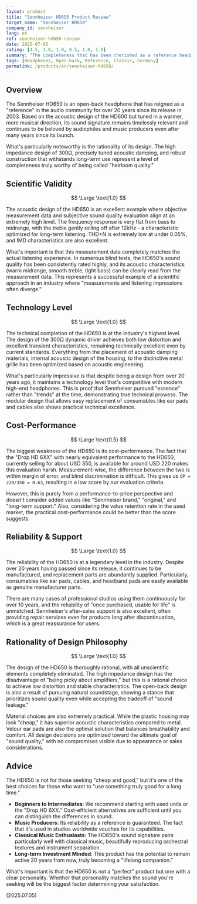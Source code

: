 ```yaml
---
layout: product
title: "Sennheiser HD650 Product Review"
target_name: "Sennheiser HD650"
company_id: sennheiser
lang: en
ref: sennheiser-hd650-review
date: 2025-07-05
rating: [4.5, 1.0, 1.0, 0.5, 1.0, 1.0]
summary: "The completeness that has been cherished as a reference headphone for over 20 years is truly authentic. Its acoustic design is scientifically rational and boasts top-class technology level even by today's standards. Reliability and support systems are also perfect. The only factor that makes the cost-performance evaluation harsh is the existence of the 'Drop HD 6XX' with nearly identical performance at a lower price. However, its absolute performance and reliability continue to be one of the best choices for many audio enthusiasts."
tags: [Headphones, Open-back, Reference, Classic, Germany]
permalink: /products/en/sennheiser-hd650/
---
```


## Overview

The Sennheiser HD650 is an open-back headphone that has reigned as a "reference" in the audio community for over 20 years since its release in 2003. Based on the acoustic design of the HD600 but tuned in a warmer, more musical direction, its sound signature remains timelessly relevant and continues to be beloved by audiophiles and music producers even after many years since its launch.

What's particularly noteworthy is the rationality of its design. The high impedance design of 300Ω, precisely tuned acoustic damping, and robust construction that withstands long-term use represent a level of completeness truly worthy of being called "heirloom quality."

## Scientific Validity

$$ \Large \text{1.0} $$

The acoustic design of the HD650 is an excellent example where objective measurement data and subjective sound quality evaluation align at an extremely high level. The frequency response is very flat from bass to midrange, with the treble gently rolling off after 12kHz - a characteristic optimized for long-term listening. THD+N is extremely low at under 0.05%, and IMD characteristics are also excellent.

What's important is that this measurement data completely matches the actual listening experience. In numerous blind tests, the HD650's sound quality has been consistently rated highly, and its acoustic characteristics (warm midrange, smooth treble, tight bass) can be clearly read from the measurement data. This represents a successful example of a scientific approach in an industry where "measurements and listening impressions often diverge."

## Technology Level

$$ \Large \text{1.0} $$

The technical completion of the HD650 is at the industry's highest level. The design of the 300Ω dynamic driver achieves both low distortion and excellent transient characteristics, remaining technically excellent even by current standards. Everything from the placement of acoustic damping materials, internal acoustic design of the housing, to the distinctive metal grille has been optimized based on acoustic engineering.

What's particularly impressive is that despite being a design from over 20 years ago, it maintains a technology level that's competitive with modern high-end headphones. This is proof that Sennheiser pursued "essence" rather than "trends" at the time, demonstrating true technical prowess. The modular design that allows easy replacement of consumables like ear pads and cables also shows practical technical excellence.

## Cost-Performance

$$ \Large \text{0.5} $$

The biggest weakness of the HD650 is its cost-performance. The fact that the "Drop HD 6XX" with nearly equivalent performance to the HD650, currently selling for about USD 350, is available for around USD 220 makes this evaluation harsh. Measurement-wise, the difference between the two is within margin of error, and blind discrimination is difficult. This gives us `CP = 220/350 = 0.63`, resulting in a low score by our evaluation criteria.

However, this is purely from a performance-to-price perspective and doesn't consider added values like "Sennheiser brand," "original," and "long-term support." Also, considering the value retention rate in the used market, the practical cost-performance could be better than the score suggests.

## Reliability & Support

$$ \Large \text{1.0} $$

The reliability of the HD650 is at a legendary level in the industry. Despite over 20 years having passed since its release, it continues to be manufactured, and replacement parts are abundantly supplied. Particularly, consumables like ear pads, cables, and headband pads are easily available as genuine manufacturer parts.

There are many cases of professional studios using them continuously for over 10 years, and the reliability of "once purchased, usable for life" is unmatched. Sennheiser's after-sales support is also excellent, often providing repair services even for products long after discontinuation, which is a great reassurance for users.

## Rationality of Design Philosophy

$$ \Large \text{1.0} $$

The design of the HD650 is thoroughly rational, with all unscientific elements completely eliminated. The high impedance design has the disadvantage of "being picky about amplifiers," but this is a rational choice to achieve low distortion and stable characteristics. The open-back design is also a result of pursuing natural soundstage, showing a stance that prioritizes sound quality even while accepting the tradeoff of "sound leakage."

Material choices are also extremely practical. While the plastic housing may look "cheap," it has superior acoustic characteristics compared to metal. Velour ear pads are also the optimal solution that balances breathability and comfort. All design decisions are optimized toward the ultimate goal of "sound quality," with no compromises visible due to appearance or sales considerations.

## Advice

The HD650 is not for those seeking "cheap and good," but it's one of the best choices for those who want to "use something truly good for a long time."

- **Beginners to Intermediates**: We recommend starting with used units or the "Drop HD 6XX." Cost-efficient alternatives are sufficient until you can distinguish the differences in sound.
- **Music Producers**: Its reliability as a reference is guaranteed. The fact that it's used in studios worldwide vouches for its capabilities.
- **Classical Music Enthusiasts**: The HD650's sound signature pairs particularly well with classical music, beautifully reproducing orchestral textures and instrument separation.
- **Long-term Investment Minded**: This product has the potential to remain active 20 years from now, truly becoming a "lifelong companion."

What's important is that the HD650 is not a "perfect" product but one with a clear personality. Whether that personality matches the sound you're seeking will be the biggest factor determining your satisfaction.

(2025.07.05)
